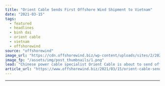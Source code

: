 ```yaml
---
title: "Orient Cable Sends First Offshore Wind Shipment to Vietnam"
date: "2021-03-15"
tags: 
  - featured
  - headlines
  - binh dai
  - orient cable
  - vietnam
  - offshorewind
source: "offshorewind"
image_url: "https://cdn.offshorewind.biz/wp-content/uploads/sites/2/2021/03/15092003/Orient-Cable-Sends-First-Offshore-Wind-Shipment-to-Vietnam.png"
image_fp: "/assets/img/post_thumbnails/1.png"
lead: "Chinese power cable specialist Orient Cable is about to send off the submarine cables"
article_url: "https://www.offshorewind.biz/2021/03/15/orient-cable-sends-first-offshore-wind-shipment-to-vietnam/"
---
```


---
